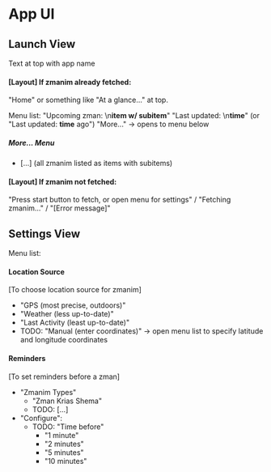 # App UI

## Launch View

Text at top with app name

#### [Layout] If zmanim already fetched:

"Home" or something like "At a glance..." at top.

Menu list:
"Upcoming zman: \n**item w/ subitem**"
"Last updated: \n**time**" (or "Last updated: **time** ago")
"More..." -> opens to menu below

##### More... Menu

- [...] (all zmanim listed as items with subitems)

#### [Layout] If zmanim not fetched:

"Press start button to fetch, or open menu for settings" / "Fetching zmanim..." / "[Error message]"

## Settings View

Menu list:

#### Location Source

[To choose location source for zmanim]

- "GPS (most precise, outdoors)"
- "Weather (less up-to-date)"
- "Last Activity (least up-to-date)"
- TODO: "Manual (enter coordinates)" -> open menu list to specify latitude and longitude coordinates

#### Reminders

[To set reminders before a zman]

- "Zmanim Types"
  - "Zman Krias Shema"
  - TODO: [...]
- "Configure":
  - TODO: "Time before"
    - "1 minute"
    - "2 minutes"
    - "5 minutes"
    - "10 minutes"
